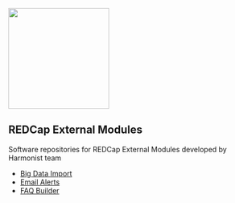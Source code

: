 [<img src="http://dataharmonist.org/logo.png" width="200" />](http://dataharmonist.org)

## REDCap External Modules

Software repositories for REDCap External Modules developed by Harmonist team
- [Big Data Import](https://github.com/vanderbilt-redcap/big-data-import)
- [Email Alerts](https://github.com/vanderbilt-redcap/email-alerts-module)
- [FAQ Builder](https://github.com/vanderbilt-redcap/faq-menu-module)
